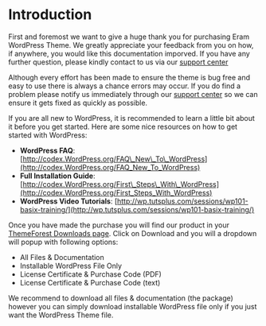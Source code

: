 # Introduction

First and foremost we want to give a huge thank you for purchasing Eram WordPress Theme. We greatly appreciate your feedback from you on how, if anywhere, you would like this documentation imporved. If you have any further question, please kindly contact to us via our [support center](https://owwwlab.ticksy.com/)

Although every effort has been made to ensure the theme is bug free and easy to use there is always a chance errors may occur. If you do find a problem please notify us immediately through our [support center](https://owwwlab.ticksy.com/) so we can ensure it gets fixed as quickly as possible.

If you are all new to WordPress, it is recommended to learn a little bit about it before you get started. Here are some nice resources on how to get started with WordPress:

* **WordPress FAQ**: [http://codex.WordPress.org/FAQ\_New\_To\_WordPress](http://codex.WordPress.org/FAQ_New_To_WordPress)
* **Full Installation Guide**: [http://codex.WordPress.org/First\_Steps\_With\_WordPress](http://codex.WordPress.org/First_Steps_With_WordPress)
* **WordPress Video Tutorials**: [http://wp.tutsplus.com/sessions/wp101-basix-training/](http://wp.tutsplus.com/sessions/wp101-basix-training/)

Once you have made the purchase you will find our product in your [ThemeForest Downloads page](http://themeforest.net/downloads/). Click on Download and you will a dropdown will popup with following options:

* All Files & Documentation
* Installable WordPress File Only
* License Certificate & Purchase Code \(PDF\)
* License Certificate & Purchase Code \(text\)

We recommend to download all files & documentation \(the package\) however you can simply download installable WordPress file only if you just want the WordPress Theme file.

